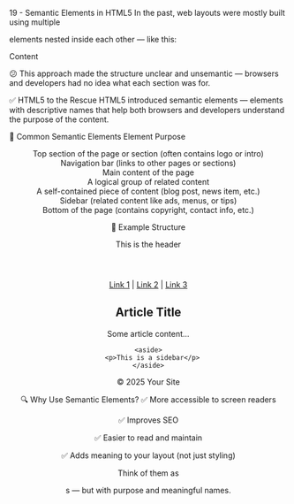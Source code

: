 19 - Semantic Elements in HTML5
In the past, web layouts were mostly built using multiple <div> elements nested inside each other — like this:

<div>
  <div>
    <div>Content</div>
  </div>
</div>

😕 This approach made the structure unclear and unsemantic — browsers and developers had no idea what each section was for.

✅ HTML5 to the Rescue
HTML5 introduced semantic elements — elements with descriptive names that help both browsers and developers understand the purpose of the content.

🧱 Common Semantic Elements
Element Purpose

<header>	Top section of the page or section (often contains logo or intro)
<nav>	Navigation bar (links to other pages or sections)
<main>	Main content of the page
<section>	A logical group of related content
<article>	A self-contained piece of content (blog post, news item, etc.)
<aside>	Sidebar (related content like ads, menus, or tips)
<footer>	Bottom of the page (contains copyright, contact info, etc.)

🧩 Example Structure

<body>
  <header>This is the header</header>

  <nav>
    <a href="#">Link 1</a> |
    <a href="#">Link 2</a> |
    <a href="#">Link 3</a>
  </nav>

  <main>
    <section>
      <article>
        <h2>Article Title</h2>
        <p>Some article content...</p>
      </article>
    </section>

    <aside>
      <p>This is a sidebar</p>
    </aside>

  </main>

  <footer>© 2025 Your Site</footer>
</body>

🔍 Why Use Semantic Elements?
✅ More accessible to screen readers

✅ Improves SEO

✅ Easier to read and maintain

✅ Adds meaning to your layout (not just styling)

Think of them as <div>s — but with purpose and meaningful names.

